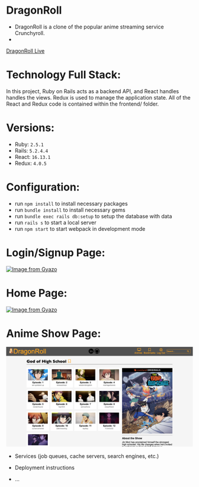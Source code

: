 # DragonRoll

* DragonRoll is a clone of the popular anime streaming service Crunchyroll. 
* 

[DragonRoll Live](https://dragonroll-1.herokuapp.com/#/)

# Technology Full Stack:

In this project, Ruby on Rails acts as a backend API, and React handles handles the views. Redux is used to manage the application state. All of the React and Redux code is contained within the frontend/ folder.

# Versions:

* Ruby: `2.5.1`
* Rails: `5.2.4.4`
* React: `16.13.1`
* Redux: `4.0.5`

# Configuration:

* run `npm install` to install necessary packages
* run `bundle install` to install necessary gems
* run `bundle exec rails db:setup` to setup the database with data
* run `rails s` to start a local server
* run `npm start` to start webpack in development mode

# Login/Signup Page:

[![Image from Gyazo](https://i.gyazo.com/28c24ab522a3cccae3e1d34d1e5ebb12.gif)](https://gyazo.com/28c24ab522a3cccae3e1d34d1e5ebb12)

#  Home Page:

[![Image from Gyazo](https://i.gyazo.com/89d08cdcc75c4d7336e34fec46c2a430.gif)](https://gyazo.com/89d08cdcc75c4d7336e34fec46c2a430)

# Anime Show Page:

![AnimeShow](https://github.com/cjbreezey/DragonRoll/blob/main/app/assets/images/AnimeShowPage.png)

* Services (job queues, cache servers, search engines, etc.)

* Deployment instructions

* ...
